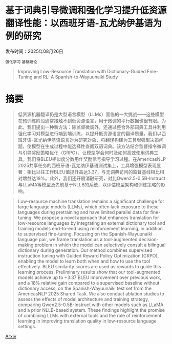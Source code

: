 # 基于词典引导微调和强化学习提升低资源翻译性能：以西班牙语-瓦尤纳伊基语为例的研究

发布时间：2025年08月26日

`强化学习` `基础理论`

> Improving Low-Resource Translation with Dictionary-Guided Fine-Tuning and RL: A Spanish-to-Wayuunaiki Study

# 摘要

> 低资源机器翻译仍是大型语言模型（LLMs）面临的一大挑战——这些模型在预训练阶段通常接触不到低资源语言，用于微调的平行数据也很有限。为此，我们提出一种新方法：除监督微调外，还通过整合外部词典工具并利用强化学习对模型进行端到端训练，以提升低资源语言的翻译质量。我们以西班牙语-瓦尤纳伊基语语言对为研究对象，将翻译构建为工具增强型决策问题，使模型在生成过程中能选择性查阅双语词典。该方法结合监督指令微调与引导奖励策略优化（GRPO），让模型学会何时及如何高效使用词典工具。我们将BLEU相似度分数用作奖励信号指导学习过程。在AmericasNLP 2025共享任务的西班牙语-瓦尤纳伊基语测试集上，工具增强模型表现显著：相比以往工作BLEU值提升高达3.37，与无词典访问的监督基线相比相对增益达18%。此外，我们还开展消融研究，对比Qwen2.5-0.5B-Instruct与LLaMA等模型及先前基于NLLB的系统，以评估模型架构和训练策略的影响。

> Low-resource machine translation remains a significant challenge for large language models (LLMs), which often lack exposure to these languages during pretraining and have limited parallel data for fine-tuning. We propose a novel approach that enhances translation for low-resource languages by integrating an external dictionary tool and training models end-to-end using reinforcement learning, in addition to supervised fine-tuning. Focusing on the Spanish-Wayuunaiki language pair, we frame translation as a tool-augmented decision-making problem in which the model can selectively consult a bilingual dictionary during generation. Our method combines supervised instruction tuning with Guided Reward Policy Optimization (GRPO), enabling the model to learn both when and how to use the tool effectively. BLEU similarity scores are used as rewards to guide this learning process. Preliminary results show that our tool-augmented models achieve up to +3.37 BLEU improvement over previous work, and a 18% relative gain compared to a supervised baseline without dictionary access, on the Spanish-Wayuunaiki test set from the AmericasNLP 2025 Shared Task. We also conduct ablation studies to assess the effects of model architecture and training strategy, comparing Qwen2.5-0.5B-Instruct with other models such as LLaMA and a prior NLLB-based system. These findings highlight the promise of combining LLMs with external tools and the role of reinforcement learning in improving translation quality in low-resource language settings.

[Arxiv](https://arxiv.org/abs/2508.19481)